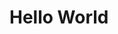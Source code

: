 <!doctype html>
<head>
  <meta charset="utf-8" />
  <title>my firstObj</title>
</head>
<body>
  <h1>Hello World</h1>
</body>
</html>
